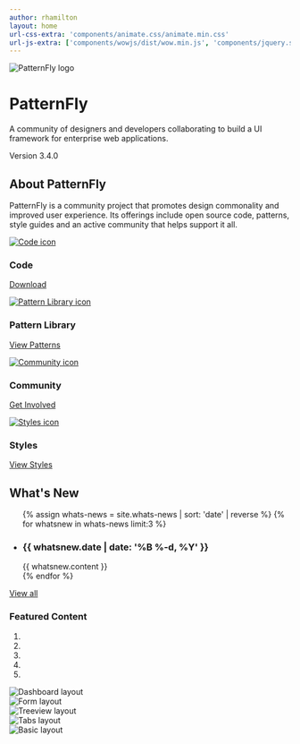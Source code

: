 ```yaml
---
author: rhamilton
layout: home
url-css-extra: 'components/animate.css/animate.min.css'
url-js-extra: ['components/wowjs/dist/wow.min.js', 'components/jquery.scrollTo/jquery.scrollTo.min.js']
---
```

<div class="jumbotron">
  <div class="container-fluid">
    <div class="splash">
      <div class="content">
        <img src="{{ site.baseurl}}assets/img/patternfly-orb.svg" alt="PatternFly logo" class="wow fadeInDown" />
        <h1 class="wow fadeIn" data-wow-delay="750ms">
          PatternFly
        </h1>
        <p class="description wow fadeIn" data-wow-delay="1250ms">
          A community of designers and developers collaborating to build a UI framework for enterprise web applications.
        </p>
        <p class="version wow fadeIn" data-wow-delay="1500ms">Version 3.4.0</p>
      </div>
    </div>
  </div>
  <div class="arrow wow fadeIn" data-wow-delay="2000ms">
    <i class="fa fa-angle-down"></i>
  </div>
</div>
<div class="about">
  <div class="container-fluid">
    <h2>
      About PatternFly
    </h2>
    <p>PatternFly is a community project that promotes design commonality and improved user experience. Its offerings include open source code, patterns, style guides and an active community that helps support it all.</p>
    <div class="row">
      <div class="col-xs-6 col-sm-3 col-md-3">
        <a href="{{ site.baseurl}}download/">
          <img src="{{ site.baseurl}}assets/img/icon-code.svg" alt="Code icon" />
        </a>
        <h3>Code</h3>
        <p>
          <a href="{{ site.baseurl}}download/">Download</a>
        </p>
      </div>
      <div class="col-xs-6 col-sm-3 col-md-3">
        <a href="{{ site.baseurl}}pattern-library/">
          <img src="{{ site.baseurl}}assets/img/icon-library.svg" alt="Pattern Library icon" />
        </a>
        <h3>Pattern Library</h3>
        <p>
          <a href="{{ site.baseurl}}pattern-library/">View Patterns</a>
        </p>
      </div>
      <div class="col-xs-6 col-sm-3 col-md-3">
        <a href="{{ site.baseurl}}community/">
          <img src="{{ site.baseurl}}assets/img/icon-community.svg" alt="Community icon" />
        </a>
        <h3>Community</h3>
        <p>
          <a href="{{ site.baseurl}}community/">Get Involved</a>
        </p>
      </div>
      <div class="col-xs-6 col-sm-3 col-md-3">
        <a href="{{ site.baseurl}}styles/">
          <img src="{{ site.baseurl}}assets/img/icon-styles.svg" alt="Styles icon" />
        </a>
        <h3>Styles</h3>
        <p>
          <a href="{{ site.baseurl}}styles/">View Styles</a>
        </p>
      </div>
    </div>
  </div>
</div>
<div class="whats-new">
  <div class="container-fluid">
    <div class="row">
      <div class="col-md-6">
        <h2>
          What's New
        </h2>
        <ul class="updates">
        {% assign whats-news = site.whats-news | sort: 'date' | reverse %}
        {% for whatsnew in whats-news limit:3 %}
          <li>
            <h3>{{ whatsnew.date | date: '%B %-d, %Y' }}</h3>
            {{ whatsnew.content }}
          </li>
        {% endfor %}
        </ul>
        <p><a href="{{ site.baseurl}}whats-new/">View all</a></p>
      </div>
      <div class="col-md-6">
        <h3>Featured Content</h3>
        <div id="carousel-layouts" class="carousel slide" data-ride="carousel">
          <ol class="carousel-indicators">
            <li data-target="#carousel-layouts" data-slide-to="0" class="active"></li>
            <li data-target="#carousel-layouts" data-slide-to="1"></li>
            <li data-target="#carousel-layouts" data-slide-to="2"></li>
            <li data-target="#carousel-layouts" data-slide-to="3"></li>
            <li data-target="#carousel-layouts" data-slide-to="4"></li>
          </ol>
          <div class="carousel-inner" role="listbox">
            <div class="item active">
              <img alt="Dashboard layout" src="{{ site.baseurl}}assets/img/layouts-dashboard.png" />
            </div>
            <div class="item">
              <img alt="Form layout" src="{{ site.baseurl}}assets/img/layouts-form.png" />
            </div>
            <div class="item">
              <img alt="Treeview layout" src="{{ site.baseurl}}assets/img/layouts-treeview.png" />
            </div>
            <div class="item">
              <img alt="Tabs layout" src="{{ site.baseurl}}assets/img/layouts-tab.png" />
            </div>
            <div class="item">
              <img alt="Basic layout" src="{{ site.baseurl}}assets/img/layouts-basic.png" />
            </div>
          </div>
        </div>
      </div>
    </div>
  </div>
</div>
